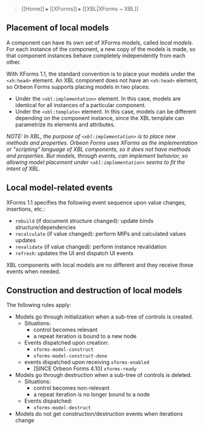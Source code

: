 > [[Home]] ▸ [[XForms]] ▸ [[XBL|XForms ~ XBL]]

## Placement of local models

A component can have its own set of XForms models, called _local models_. For each instance of the component, a new copy of the models is made, so that component instances behave completely independently from each other.

With XForms 1.1, the standard convention is to place your models under the `<xh:head>` element. An XBL component does not have an `<xh:head>` element, so Orbeon Forms supports placing models in two places:

* Under the `<xbl:implementation>` element. In this case, models are identical for all instances of a particular component.
* Under the `<xbl:template>` element. In this case, models can be different depending on the component instance, since the XBL template can parametrize its elements and attributes.

_NOTE: In XBL, the purpose of `<xbl:implementation>` is to place new methods and properties. Orbeon Forms uses XForms as the implementation or "scripting" language of XBL components, so it does not have methods and properties. But models, through events, can implement behavior, so allowing model placement under `<xbl:implementation>` seems to fit the intent of XBL._

## Local model-related events

XForms 1.1 specifies the following event sequence upon value changes, insertions, etc.:

* `rebuild` (if document structure changed): update binds structure/dependencies
* `recalculate` (if value changed): perform MIPs and calculated values updates
* `revalidate` (if value changed): perform instance revalidation
* `refresh`: updates the UI and dispatch UI events

XBL components with local models are no different and they receive these events when needed.

## Construction and destruction of local models

The following rules apply:

* Models go through initialization when a sub-tree of controls is created.
    * Situations:
        * control becomes relevant
        * a repeat iteration is bound to a new node
    * Events dispatched upon creation:
        * `xforms-model-construct`
        * `xforms-model-construct-done`
    * events dispatched upon receiving `xforms-enabled`
        * [SINCE Orbeon Forms 4.10] `xforms-ready`
* Models go through destruction when a sub-tree of controls is deleted.
    * Situations:
        * control becomes non-relevant
        * a repeat iteration is no longer bound to a node
    * Events dispatched:
        * `xforms-model-destruct`
* Models do not get construction/destruction events when iterations change
